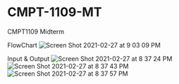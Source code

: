 # CMPT-1109-MT
CMPT1109 Midterm 

FlowChart
![Screen Shot 2021-02-27 at 9 03 09 PM](https://user-images.githubusercontent.com/75113395/109408504-3429fe80-793f-11eb-82c6-14c1b91686b4.png)

Input & Output
![Screen Shot 2021-02-27 at 8 37 24 PM](https://user-images.githubusercontent.com/75113395/109408162-9a148700-793b-11eb-841b-2334c49e7da0.png)
![Screen Shot 2021-02-27 at 8 37 43 PM](https://user-images.githubusercontent.com/75113395/109408167-a6004900-793b-11eb-9429-b02f198ef648.png)
![Screen Shot 2021-02-27 at 8 37 57 PM](https://user-images.githubusercontent.com/75113395/109408171-ae588400-793b-11eb-96d3-80be1a385800.png)
